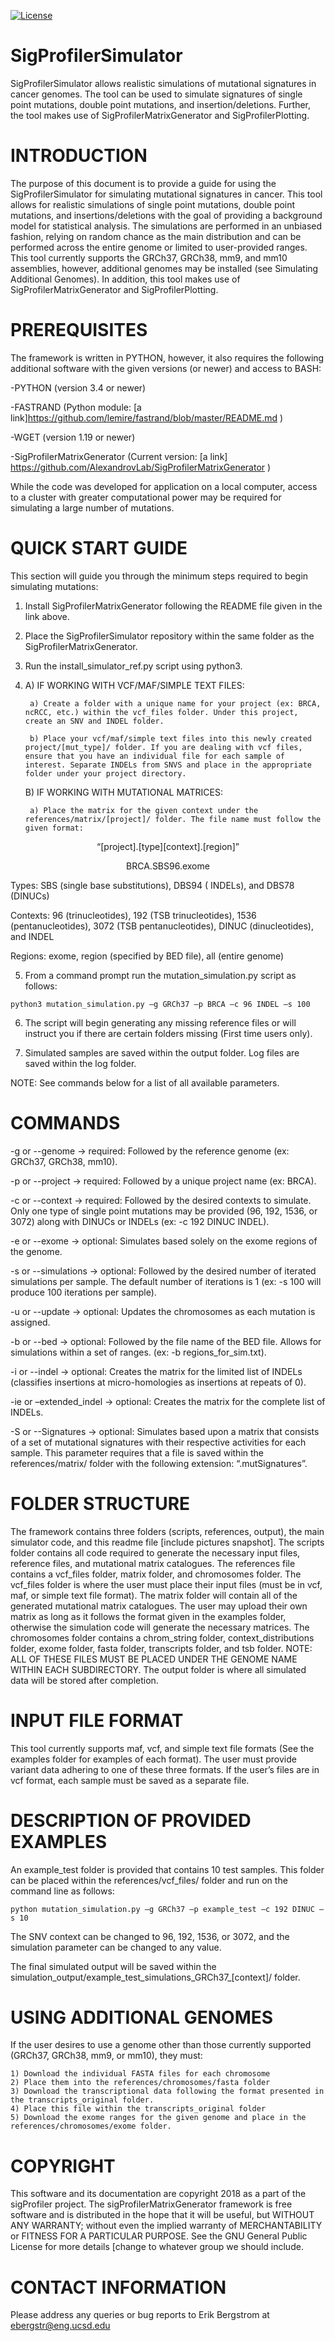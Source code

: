 [![License](https://img.shields.io/badge/License-BSD\%202--Clause-orange.svg)](https://opensource.org/licenses/BSD-2-Clause)

# SigProfilerSimulator 
SigProfilerSimulator allows realistic simulations of mutational signatures in cancer genomes. The tool can be used to simulate signatures of single point mutations, double point mutations, and insertion/deletions. Further, the tool makes use of SigProfilerMatrixGenerator and SigProfilerPlotting.  

# INTRODUCTION
The purpose of this document is to provide a guide for using the SigProfilerSimulator for simulating mutational signatures in cancer. This tool allows for realistic simulations of single point mutations, double point mutations, and insertions/deletions with the goal of providing a background model for statistical analysis. The simulations are performed in an unbiased fashion, relying on random chance as the main distribution and can be performed across the entire genome or limited to user-provided ranges. This tool currently supports the GRCh37, GRCh38, mm9, and mm10 assemblies, however, additional genomes may be installed (see Simulating Additional Genomes). In addition, this tool makes use of SigProfilerMatrixGenerator and SigProfilerPlotting.

# PREREQUISITES
The framework is written in PYTHON, however, it also requires the following additional software with the given versions (or newer) and access to BASH:

-PYTHON (version 3.4 or newer)

-FASTRAND (Python module: [a link]https://github.com/lemire/fastrand/blob/master/README.md )

-WGET (version 1.19 or newer)

-SigProfilerMatrixGenerator (Current version: [a link] https://github.com/AlexandrovLab/SigProfilerMatrixGenerator )

While the code was developed for application on a local computer, access to a cluster with greater computational power may be required for simulating a large number of mutations.

# QUICK START GUIDE
This section will guide you through the minimum steps required to begin simulating mutations:

1) Install SigProfilerMatrixGenerator following the README file given in the link above.

2) Place the SigProfilerSimulator repository within the same folder as the SigProfilerMatrixGenerator.

3) Run the install_simulator_ref.py script using python3.

4) A) IF WORKING WITH VCF/MAF/SIMPLE TEXT FILES:

		a) Create a folder with a unique name for your project (ex: BRCA, ncRCC, etc.) within the vcf_files folder. Under this project, create an SNV and INDEL folder.

		b) Place your vcf/maf/simple text files into this newly created project/[mut_type]/ folder. If you are dealing with vcf files, ensure that you have an individual file for each sample of interest. Separate INDELs from SNVS and place in the appropriate folder under your project directory.

   B) IF WORKING WITH MUTATIONAL MATRICES:

   		a) Place the matrix for the given context under the references/matrix/[project]/ folder. The file name must follow the given format:

<p align='center'>
“[project].[type][context].[region]”
</p>

<p align='center'>
BRCA.SBS96.exome
</p>

Types: SBS (single base substitutions), DBS94 ( INDELs), and DBS78 (DINUCs) 

Contexts: 96 (trinucleotides), 192 (TSB trinucleotides), 1536 (pentanucleotides), 3072 (TSB pentanucleotides), DINUC (dinucleotides), and INDEL 

Regions: exome, region (specified by BED file), all (entire genome)

5) From a command prompt run the mutation_simulation.py script as follows:  

```
python3 mutation_simulation.py –g GRCh37 –p BRCA –c 96 INDEL –s 100
```

6) The script will begin generating any missing reference files or will instruct you if there are certain folders missing (First time users only).  

7) Simulated samples are saved within the output folder. Log files are saved within the log folder. 

NOTE: See commands below for a list of all available parameters.

# COMMANDS
-g or --genome -> required: Followed by the reference genome (ex: GRCh37, GRCh38, mm10).

-p or --project -> required: Followed by a unique project name (ex: BRCA). 

-c or --context -> required: Followed by the desired contexts to simulate. Only one type of single point mutations may be provided (96, 192, 1536, or 3072) along with DINUCs or INDELs (ex: -c 192 DINUC INDEL).

-e or --exome -> optional: Simulates based solely on the exome regions of the genome.

-s or --simulations -> optional: Followed by the desired number of iterated simulations per sample. The default number of iterations is 1 (ex: -s 100 will produce 100 iterations per sample).

-u or --update -> optional: Updates the chromosomes as each mutation is assigned.

-b or --bed -> optional: Followed by the file name of the BED file. Allows for simulations within a set of ranges. (ex: -b regions_for_sim.txt).

-i or --indel -> optional: Creates the matrix for the limited list of INDELs (classifies insertions at micro-homologies as insertions at repeats of 0).

-ie or –extended_indel -> optional: Creates the matrix for the complete list of INDELs. 

-S or --Signatures -> optional: Simulates based upon a matrix that consists of a set of mutational signatures with their respective activities for each sample. This parameter requires that a file is saved within the references/matrix/ folder with the following extension: “.mutSignatures”.

# FOLDER STRUCTURE
The framework contains three folders (scripts, references, output), the main simulator code, and this readme file [include pictures snapshot]. The scripts folder contains all code required to generate the necessary input files, reference files, and mutational matrix catalogues. The references file contains a vcf_files folder, matrix folder, and chromosomes folder. The vcf_files folder is where the user must place their input files (must be in vcf, maf, or simple text file format). The matrix folder will contain all of the generated mutational matrix catalogues. The user may upload their own matrix as long as it follows the format given in the examples folder, otherwise the simulation code will generate the necessary matrices. The chromosomes folder contains a chrom_string folder, context_distributions folder, exome folder, fasta folder, transcripts folder, and tsb folder. NOTE: ALL OF THESE FILES MUST BE PLACED UNDER THE GENOME NAME WITHIN EACH SUBDIRECTORY. The output folder is where all simulated data will be stored after completion.

# INPUT FILE FORMAT
This tool currently supports maf, vcf, and simple text file formats (See the examples folder for examples of each format). The user must provide variant data adhering to one of these three formats. If the user’s files are in vcf format, each sample must be saved as a separate file.

# DESCRIPTION OF PROVIDED EXAMPLES
An example_test folder is provided that contains 10 test samples. This folder can be placed within the references/vcf_files/ folder and run on the command line as follows:
```
python mutation_simulation.py –g GRCh37 –p example_test –c 192 DINUC –s 10
```

The SNV context can be changed to 96, 192, 1536, or 3072, and the simulation parameter can be changed to any value.

The final simulated output will be saved within the simulation_output/example_test_simulations_GRCh37_[context]/ folder.

# USING ADDITIONAL GENOMES
If the user desires to use a genome other than those currently supported (GRCh37, GRCh38, mm9, or mm10), they must:

	1) Download the individual FASTA files for each chromosome 
	2) Place them into the references/chromosomes/fasta folder 
	3) Download the transcriptional data following the format presented in the transcripts_original folder. 
	4) Place this file within the transcripts_original folder 
	5) Download the exome ranges for the given genome and place in the references/chromosomes/exome folder. 

# COPYRIGHT
This software and its documentation are copyright 2018 as a part of the sigProfiler project. The sigProfilerMatrixGenerator framework is free software and is distributed in the hope that it will be useful, but WITHOUT ANY WARRANTY; without even the implied warranty of MERCHANTABILITY or FITNESS FOR A PARTICULAR PURPOSE. See the GNU General Public License for more details [change to whatever group we should include.

# CONTACT INFORMATION
Please address any queries or bug reports to Erik Bergstrom at ebergstr@eng.ucsd.edu
